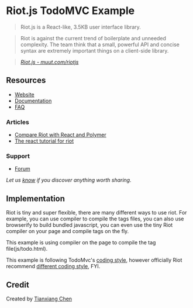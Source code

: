 # Riot.js TodoMVC Example

> Riot.js is a React-like, 3.5KB user interface library.

> Riot is against the current trend of boilerplate and unneeded complexity. The team think that a small, powerful API and concise syntax are extremely important things on a client-side library.

> _[Riot.js - muut.com/riotjs](https://muut.com/riotjs/)_

## Resources

- [Website](https://muut.com/riotjs/)
- [Documentation](https://muut.com/riotjs/guide/)
- [FAQ](https://muut.com/riotjs/faq.html)

### Articles

- [Compare Riot with React and Polymer](https://muut.com/riotjs/compare.html)
- [The react tutorial for riot](https://juriansluiman.nl/article/154/the-react-tutorial-for-riot)

### Support

- [Forum](https://muut.com/riotjs/forum/)

*Let us [know](https://github.com/tastejs/todomvc/issues) if you discover anything worth sharing.*

## Implementation

Riot is tiny and super flexible, there are many different ways to use riot. For example, you can use compiler to compile the tags files, you can also use browserify to build bundled javascript, you can even use the tiny Riot compiler on your page and compile tags on the fly.

This example is using compiler on the page to compile the tag file(js/todo.html).

This example is following TodoMvc's [coding style](https://github.com/tastejs/todomvc/blob/master/codestyle.md), however officially Riot recommend [different coding style](https://github.com/muut/riotjs/blob/master/CONTRIBUTING.md), FYI.


## Credit

Created by [Tianxiang Chen](https://github.com/txchen)
